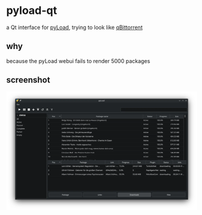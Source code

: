 # pyload-qt

a Qt interface for [pyLoad](https://github.com/milahu/pyload),
trying to look like [qBittorrent](https://github.com/qbittorrent/qBittorrent)

## why

because the pyLoad webui fails to render 5000 packages

## screenshot

![](doc/pyload-qt-screenshot.webp)
